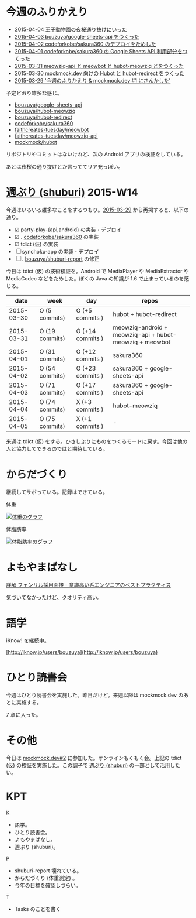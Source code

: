 # 今週のふりかえり

- [2015-04-04 王子動物園の夜桜通り抜けにいった][2015-04-04]
- [2015-04-03 bouzuya/google-sheets-api をつくった][2015-04-03]
- [2015-04-02 codeforkobe/sakura360 のデプロイをためした][2015-04-02]
- [2015-04-01 codeforkobe/sakura360 の Google Sheets API 利用部分をつくった][2015-04-01]
- [2015-03-31 meowziq-api と meowbot と hubot-meowziq とをつくった][2015-03-31]
- [2015-03-30 mockmock.dev 向けの Hubot と hubot-redirect をつくった][2015-03-30]
- [2015-03-29 '今週のふりかえり & mockmock.dev #1 にさんかした'][2015-03-29]

予定どおり雑多な感じ。

- [bouzuya/google-sheets-api][]
- [bouzuya/hubot-meowziq][]
- [bouzuya/hubot-redirect][]
- [codeforkobe/sakura360][]
- [faithcreates-tuesday/meowbot][]
- [faithcreates-tuesday/meowziq-api][]
- [mockmock/hubot][]

リポジトリやコミットはないけれど、次の Android アプリの検証をしている。

あとは夜桜の通り抜けとか言っててリア充っぽい。

# [週ぶり (shuburi)][shuburi] 2015-W14

今週はいろいろ雑多なことをするつもり。[2015-03-29][] から再掲すると、以下の通り。

- ☑ party-play-{api,android} の実装・デプロイ
- ☑ . [codeforkobe/sakura360][] の実装
- ☑ tdict (仮) の実装
- ☐ synchoku-app の実装・デプロイ
- ☐ . [bouzuya/shuburi-report][] の修正

今日は tdict (仮) の技術検証を。Android で MediaPlayer や MediaExtractor や MediaCodec などをためした。ぼくの Java の知識が 1.6 で止まっているのを感じる。

date       | week           | day              | repos
-----------|----------------|------------------|----------------------
2015-03-30 | O (5 commits)  | O (+5 commits )  | hubot + hubot-redirect
2015-03-31 | O (19 commits) | O (+14 commits ) | meowziq-android + meowziq-api + hubot-meowziq + meowbot
2015-04-01 | O (31 commits) | O (+12 commits ) | sakura360
2015-04-02 | O (54 commits) | O (+23 commits ) | sakura360 + google-sheets-api
2015-04-03 | O (71 commits) | O (+17 commits ) | sakura360 + google-sheets-api
2015-04-04 | O (74 commits) | X (+3 commits )  | hubot-meowziq
2015-04-05 | O (75 commits) | X (+1 commits )  | -

来週は tdict (仮) をする。ひさしぶりにものをつくるモードに戻す。今回は他の人と協力してできるのではと期待している。

# からだづくり

継続してサボっている。記録はできている。

体重

[![体重のグラフ][graph-weight-img]][graph-weight-url]

体脂肪率

[![体脂肪率のグラフ][graph-percent-img]][graph-percent-url]

# よもやまばなし

[詳解 フェンリル採用面接 - 意識高い系エンジニアのベストプラクティス](http://www.fenrir-inc.com/jp/0401/2015.html)

気づいてなかったけど、クオリティ高い。

# 語学

iKnow! を継続中。

[http://iknow.jp/users/bouzuya](http://iknow.jp/users/bouzuya)

# ひとり読書会

今週はひとり読書会を実施した。昨日だけど。来週以降は mockmock.dev のあとに実施する。

7 章に入った。

# その他

今日は [mockmock.dev#2](http://mockmock.connpass.com/event/13542/) に参加した。オンラインもくもく会。上記の tdict (仮) の検証を実施した。この調子で [週ぶり (shuburi)][shuburi] の一部として活用したい。

# KPT

K

- 語学。
- ひとり読書会。
- よもやまばなし。
- 週ぶり (shuburi)。

P

- shuburi-report 壊れている。
- からだづくり (体重測定) 。
- 今年の目標を確認しづらい。

T

- Tasks のことを書く

[2015-03-29]: https://blog.bouzuya.net/2015/03/29/
[2015-03-29]: https://blog.bouzuya.net/2015/03/29/
[2015-03-30]: https://blog.bouzuya.net/2015/03/30/
[2015-03-31]: https://blog.bouzuya.net/2015/03/31/
[2015-04-01]: https://blog.bouzuya.net/2015/04/01/
[2015-04-02]: https://blog.bouzuya.net/2015/04/02/
[2015-04-03]: https://blog.bouzuya.net/2015/04/03/
[2015-04-04]: https://blog.bouzuya.net/2015/04/04/
[bouzuya/google-sheets-api]: https://github.com/bouzuya/google-sheets-api
[bouzuya/hubot-meowziq]: https://github.com/bouzuya/hubot-meowziq
[bouzuya/hubot-redirect]: https://github.com/bouzuya/hubot-redirect
[bouzuya/shuburi-report]: https://github.com/bouzuya/shuburi-report
[codeforkobe/sakura360]: https://github.com/codeforkobe/sakura360
[faithcreates-tuesday/meowbot]: https://github.com/faithcreates-tuesday/meowbot
[faithcreates-tuesday/meowziq-api]: https://github.com/faithcreates-tuesday/meowziq-api
[graph-percent-img]: http://graph.hatena.ne.jp/bouzuya/graph?graphname=percent&startdate=2015-01-01&enddate=2015-04-05
[graph-percent-url]: http://graph.hatena.ne.jp/bouzuya/percent/?startdate=2015-01-01&enddate=2015-04-05
[graph-weight-img]: http://graph.hatena.ne.jp/bouzuya/graph?graphname=weight&startdate=2015-01-01&enddate=2015-04-05
[graph-weight-url]: http://graph.hatena.ne.jp/bouzuya/weight/?startdate=2015-01-01&enddate=2015-04-05
[mockmock/hubot]: https://github.com/mockmock/hubot
[shuburi]: http://shuburi.org
